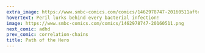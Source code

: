 ```yaml
---
extra_image: https://www.smbc-comics.com/comics/1462978747-20160511after.png
hovertext: Peril lurks behind every bacterial infection!
image: https://www.smbc-comics.com/comics/1462978747-20160511.png
next_comic: adhd
prev_comic: correlation-chains
title: Path of the Hero
---
```


